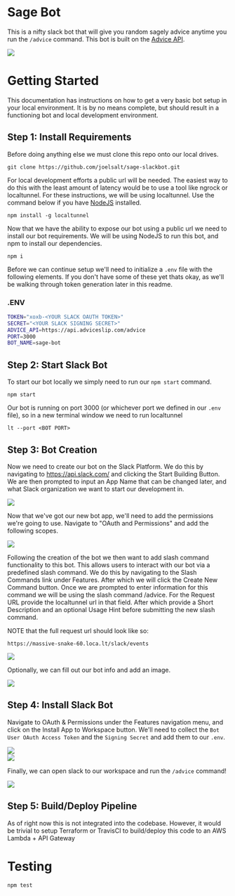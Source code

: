 # Sage Bot
This is a nifty slack bot that will give you random sagely advice anytime you run the `/advice` command. This bot is built on the [Advice API](https://api.adviceslip.com/#endpoint-random).

<img src="images/quote.png"><br>

# Getting Started
This documentation has instructions on how to get a very basic bot setup in your local environment. It is by no means complete, but should result in a functioning bot and local development environment.

## Step 1: Install Requirements
Before doing anything else we must clone this repo onto our local drives.
```
git clone https://github.com/joelsalt/sage-slackbot.git
```

For local development efforts a public url will be needed. The easiest way to do this with the least amount of latency would be to use a tool like ngrock or localtunnel. For these instructions, we will be using localtunnel. Use the command below if you have [NodeJS](https://nodejs.org/en/) installed.
```
npm install -g localtunnel
```

Now that we have the ability to expose our bot using a public url we need to install our bot requirements. We will be using NodeJS to run this bot, and npm to install our dependencies.
```
npm i
```

Before we can continue setup we'll need to initialize a `.env` file with the following elements. If you don't have some of these yet thats okay, as we'll be walking through token generation later in this readme.

### .ENV
```bash
TOKEN="xoxb-<YOUR SLACK OAUTH TOKEN>"
SECRET="<YOUR SLACK SIGNING SECRET>"
ADVICE_API=https://api.adviceslip.com/advice
PORT=3000
BOT_NAME=sage-bot
```

## Step 2: Start Slack Bot
To start our bot locally we simply need to run our `npm start` command.
```
npm start
```

Our bot is running on port 3000 (or whichever port we defined in our `.env` file), so in a new terminal window we need to run localtunnel
```
lt --port <BOT PORT>
```

## Step 3: Bot Creation
Now we need to create our bot on the Slack Platform. We do this by navigating to https://api.slack.com/ and clicking the Start Building Button. We are then prompted to input an App Name that can be changed later, and what Slack organization we want to start our development in. 

<img src="images/create-app.png"><br>

Now that we've got our new bot app, we'll need to add the permissions we're going to use. Navigate to "OAuth and Permissions" and add the following scopes.

<img src="images/oauth-scopes.png"><br>

Following the creation of the bot we then want to add slash command functionality to this bot. This allows users to interact with our bot via a predefined slash command. We do this by navigating to the Slash Commands link under Features. After which we will click the Create New Command button. Once we are prompted to enter information for this command we will be using the slash command /advice. For the Request URL provide the localtunnel url in that field. After which provide a Short Description and an optional Usage Hint before submitting the new slash command.

NOTE that the full request url should look like so:
```
https://massive-snake-60.loca.lt/slack/events
```

<img src="images/slash-command.png"><br>

Optionally, we can fill out our bot info and add an image.

<img src="images/bot-info.png"><br>

## Step 4: Install Slack Bot
Navigate to OAuth & Permissions under the Features navigation menu, and click on the Install App to Workspace button. We'll need to collect the `Bot User OAuth Access Token` and the `Signing Secret` and add them to our `.env`.

<img src="images/token.png"><br>
<img src="images/signing-secret.png"><br>

Finally, we can open slack to our workspace and run the `/advice` command!

<img src="images/sage-bot.png"><br>

## Step 5: Build/Deploy Pipeline
As of right now this is not integrated into the codebase. However, it would be trivial to setup Terraform or TravisCI to build/deploy this code to an AWS Lambda + API Gateway

# Testing
```bash
npm test
```